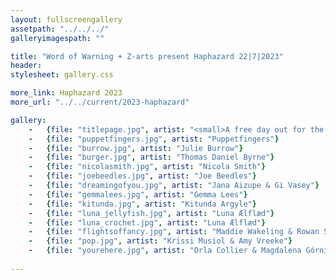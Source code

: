 ```yaml
---
layout: fullscreengallery
assetpath: "../../../"
galleryimagespath: ""

title: "Word of Warning + Z-arts present Haphazard 22|7|2023"
header:
stylesheet: gallery.css

more_link: Haphazard 2023
more_url: "../../current/2023-haphazard"

gallery:
    -   {file: "titlepage.jpg", artist: "<small>A free day out for the curious of all ages, Sat 22 July at Z-arts.</small>", show: "<small>Image: Nicola Smith at Haphazard 2019</small>"}
    -   {file: "puppetfingers.jpg", artist: "Puppetfingers"}
    -   {file: "burrow.jpg", artist: "Julie Burrow"}
    -   {file: "burger.jpg", artist: "Thomas Daniel Byrne"} 
    -   {file: "nicolasmith.jpg", artist: "Nicola Smith"}
    -   {file: "joebeedles.jpg", artist: "Joe Beedles"}
    -   {file: "dreamingofyou.jpg", artist: "Jana Aizupe & Gi Vasey"}
    -   {file: "gemmalees.jpg", artist: "Gemma Lees"}
    -   {file: "kitunda.jpg", artist: "Kitunda Argyle"}
    -   {file: "luna_jellyfish.jpg", artist: "Luna Ælflæd"}
    -   {file: "luna_crochet.jpg", artist: "Luna Ælflæd"}
    -   {file: "flightsoffancy.jpg", artist: "Maddie Wakeling & Rowan Szulek"}
    -   {file: "pop.jpg", artist: "Krissi Musiol & Amy Vreeke"}
    -   {file: "yourehere.jpg", artist: "Orla Collier & Magdalena Górnikiewicz"}
     
---
```


